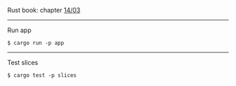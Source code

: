 Rust book: chapter [14/03](https://doc.rust-lang.org/book/ch14-03-cargo-workspaces.html)

---
Run app
```
$ cargo run -p app
```

---
Test slices
```
$ cargo test -p slices
```
